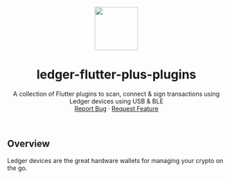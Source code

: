 <br />
<div align="center">
  <a href="https://www.ledger.com/">
    <img src="https://cdn1.iconfinder.com/data/icons/minicons-4/64/ledger-512.png" width="100"/>
  </a>

<h1 align="center">ledger-flutter-plus-plugins</h1>

<p align="center">
    A collection of Flutter plugins to scan, connect & sign transactions using Ledger devices using USB & BLE
    <br />
    <a href="https://github.com/cake-tech/ledger-flutter-plus-plugins/issues">Report Bug</a>
    · <a href="https://github.com/cake-tech/ledger-flutter-plus-plugins/issues">Request Feature</a>
  </p>
</div>
<br/>

## Overview

Ledger devices are the great hardware wallets for managing your crypto on the go.
